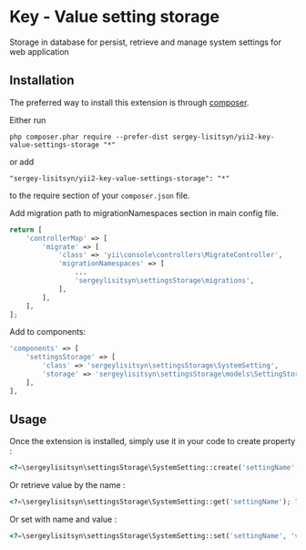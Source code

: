 Key - Value setting storage
===========================
Storage in database for persist, retrieve and manage system settings for web application

Installation
------------

The preferred way to install this extension is through [composer](http://getcomposer.org/download/).

Either run

```
php composer.phar require --prefer-dist sergey-lisitsyn/yii2-key-value-settings-storage "*"
```

or add

```
"sergey-lisitsyn/yii2-key-value-settings-storage": "*"
```

to the require section of your `composer.json` file.

Add migration path to migrationNamespaces section in main config file.
```php
return [
    'controllerMap' => [
        'migrate' => [
            'class' => 'yii\console\controllers\MigrateController',
            'migrationNamespaces' => [
                ...
                'sergeylisitsyn\settingsStorage\migrations',
            ],
        ],
    ],
];
```
Add to components:
```php
'components' => [
    'settingsStorage' => [
        'class' => 'sergeylisitsyn\settingsStorage\SystemSetting',
        'storage' => 'sergeylisitsyn\settingsStorage\models\SettingStorage'
    ],
],
```

Usage
-----

Once the extension is installed, simply use it in your code to create property  :

```php
<?=\sergeylisitsyn\settingsStorage\SystemSetting::create('settingName', $type, 'default value', 'Setting description'); ?>
```
Or retrieve value by the name :

```php
<?=\sergeylisitsyn\settingsStorage\SystemSetting::get('settingName'); ?>
```
Or set with name and value :

```php
<?=\sergeylisitsyn\settingsStorage\SystemSetting::set('settingName', 'value'); ?>
```

